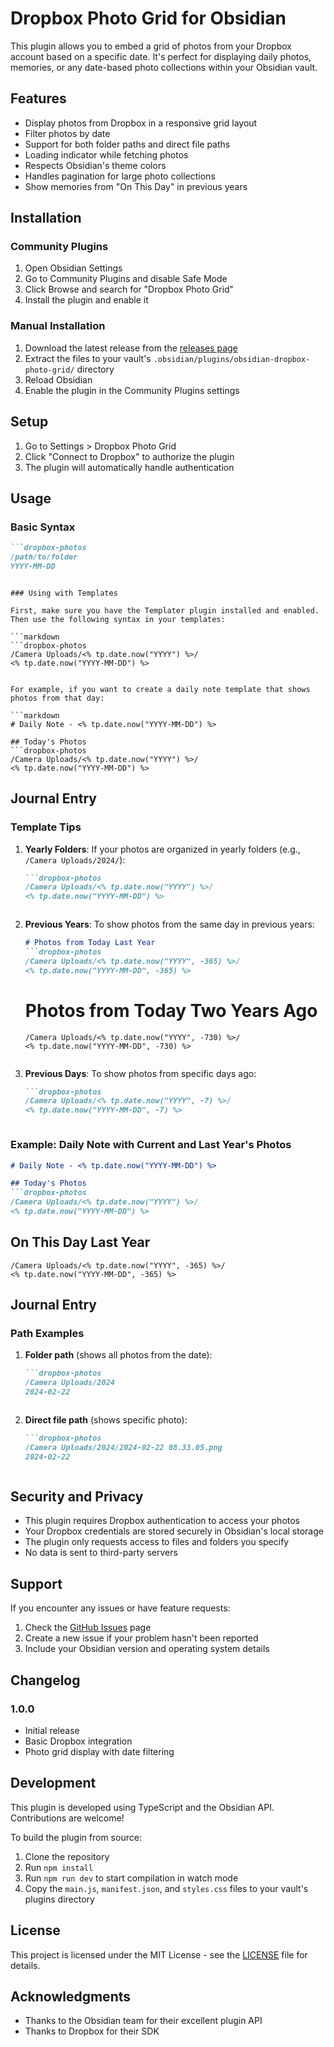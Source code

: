 # Dropbox Photo Grid for Obsidian

This plugin allows you to embed a grid of photos from your Dropbox account based on a specific date. It's perfect for displaying daily photos, memories, or any date-based photo collections within your Obsidian vault.

## Features

- Display photos from Dropbox in a responsive grid layout
- Filter photos by date
- Support for both folder paths and direct file paths
- Loading indicator while fetching photos
- Respects Obsidian's theme colors
- Handles pagination for large photo collections
- Show memories from "On This Day" in previous years


## Installation

### Community Plugins
1. Open Obsidian Settings
2. Go to Community Plugins and disable Safe Mode
3. Click Browse and search for "Dropbox Photo Grid"
4. Install the plugin and enable it

### Manual Installation
1. Download the latest release from the [releases page](https://github.com/alimoeeny/obsidian-dropbox-photo-grid/releases)
2. Extract the files to your vault's `.obsidian/plugins/obsidian-dropbox-photo-grid/` directory
3. Reload Obsidian
4. Enable the plugin in the Community Plugins settings

## Setup

1. Go to Settings > Dropbox Photo Grid
2. Click "Connect to Dropbox" to authorize the plugin
3. The plugin will automatically handle authentication

## Usage

### Basic Syntax

```markdown
```dropbox-photos
/path/to/folder
YYYY-MM-DD
```
```

### Using with Templates

First, make sure you have the Templater plugin installed and enabled. Then use the following syntax in your templates:

```markdown
```dropbox-photos
/Camera Uploads/<% tp.date.now("YYYY") %>/
<% tp.date.now("YYYY-MM-DD") %>
```
```

For example, if you want to create a daily note template that shows photos from that day:

```markdown
# Daily Note - <% tp.date.now("YYYY-MM-DD") %>

## Today's Photos
```dropbox-photos
/Camera Uploads/<% tp.date.now("YYYY") %>/
<% tp.date.now("YYYY-MM-DD") %>
```

## Journal Entry

### Template Tips

1. **Yearly Folders**: If your photos are organized in yearly folders (e.g., `/Camera Uploads/2024/`):
   ```markdown
   ```dropbox-photos
   /Camera Uploads/<% tp.date.now("YYYY") %>/
   <% tp.date.now("YYYY-MM-DD") %>
   ```
   ```

2. **Previous Years**: To show photos from the same day in previous years:
   ```markdown
   # Photos from Today Last Year
   ```dropbox-photos
   /Camera Uploads/<% tp.date.now("YYYY", -365) %>/
   <% tp.date.now("YYYY-MM-DD", -365) %>
   ```

   # Photos from Today Two Years Ago
   ```dropbox-photos
   /Camera Uploads/<% tp.date.now("YYYY", -730) %>/
   <% tp.date.now("YYYY-MM-DD", -730) %>
   ```
   ```

3. **Previous Days**: To show photos from specific days ago:
   ```markdown
   ```dropbox-photos
   /Camera Uploads/<% tp.date.now("YYYY", -7) %>/
   <% tp.date.now("YYYY-MM-DD", -7) %>
   ```
   ```

### Example: Daily Note with Current and Last Year's Photos

```markdown
# Daily Note - <% tp.date.now("YYYY-MM-DD") %>

## Today's Photos
```dropbox-photos
/Camera Uploads/<% tp.date.now("YYYY") %>/
<% tp.date.now("YYYY-MM-DD") %>
```

## On This Day Last Year
```dropbox-photos
/Camera Uploads/<% tp.date.now("YYYY", -365) %>/
<% tp.date.now("YYYY-MM-DD", -365) %>
```

## Journal Entry

### Path Examples

1. **Folder path** (shows all photos from the date):
   ```markdown
   ```dropbox-photos
   /Camera Uploads/2024
   2024-02-22
   ```
   ```

2. **Direct file path** (shows specific photo):
   ```markdown
   ```dropbox-photos
   /Camera Uploads/2024/2024-02-22 08.33.05.png
   2024-02-22
   ```
   ```

## Security and Privacy

- This plugin requires Dropbox authentication to access your photos
- Your Dropbox credentials are stored securely in Obsidian's local storage
- The plugin only requests access to files and folders you specify
- No data is sent to third-party servers

## Support

If you encounter any issues or have feature requests:

1. Check the [GitHub Issues](https://github.com/alimoeeny/obsidian-dropbox-photo-grid/issues) page
2. Create a new issue if your problem hasn't been reported
3. Include your Obsidian version and operating system details

## Changelog

### 1.0.0
- Initial release
- Basic Dropbox integration
- Photo grid display with date filtering

## Development

This plugin is developed using TypeScript and the Obsidian API. Contributions are welcome!

To build the plugin from source:
1. Clone the repository
2. Run `npm install`
3. Run `npm run dev` to start compilation in watch mode
4. Copy the `main.js`, `manifest.json`, and `styles.css` files to your vault's plugins directory

## License

This project is licensed under the MIT License - see the [LICENSE](LICENSE) file for details.

## Acknowledgments

- Thanks to the Obsidian team for their excellent plugin API
- Thanks to Dropbox for their SDK
